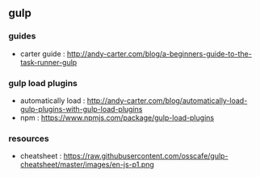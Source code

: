 ## gulp 

### guides
- carter guide : http://andy-carter.com/blog/a-beginners-guide-to-the-task-runner-gulp

### gulp load plugins
- automatically load : http://andy-carter.com/blog/automatically-load-gulp-plugins-with-gulp-load-plugins
- npm : https://www.npmjs.com/package/gulp-load-plugins

### resources
- cheatsheet : https://raw.githubusercontent.com/osscafe/gulp-cheatsheet/master/images/en-js-p1.png


